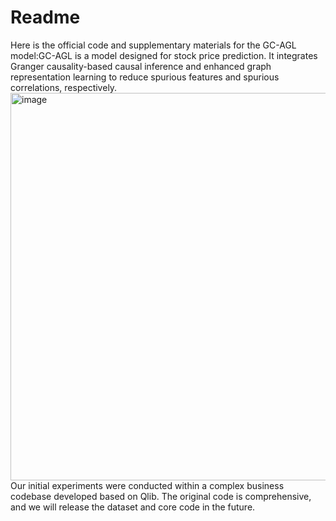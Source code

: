 # Readme
Here is the official code and supplementary materials for the GC-AGL model:GC-AGL is a model designed for stock price prediction. It integrates Granger causality-based causal inference and enhanced graph representation learning to reduce spurious features and spurious correlations, respectively.
<img width="1488" height="620" alt="image" src="https://github.com/user-attachments/assets/2a90a5e8-5752-494b-88c3-5ef4ec1efd44" />
Our initial experiments were conducted within a complex business codebase developed based on Qlib. The original code is comprehensive, and we will release the dataset and core code in the future.
